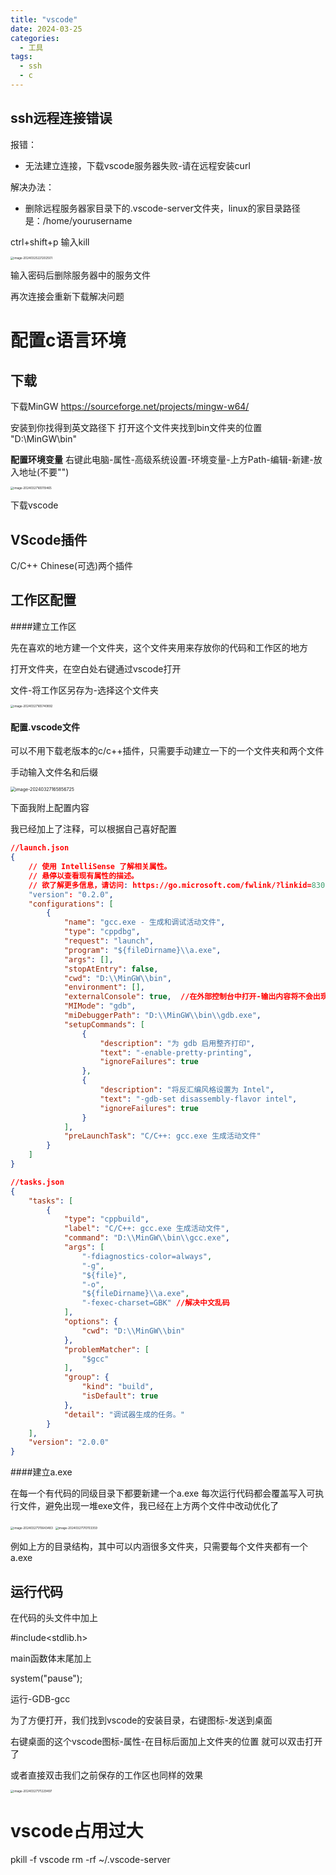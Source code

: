 ```yaml
---
title: "vscode"
date: 2024-03-25
categories:
  - 工具
tags:
  - ssh
  - c
---
```


## ssh远程连接错误

报错：

* 无法建立连接，下载vscode服务器失败-请在远程安装curl

解决办法：

- 删除远程服务器家目录下的.vscode-server文件夹，linux的家目录路径是：/home/yourusername

ctrl+shift+p 输入kill

<img src="./images/vscode.assets/image-20240325221202501-1737030837680-109-1737030861345-124.png" alt="image-20240325221202501" style="zoom:33%;" />

输入密码后删除服务器中的服务文件

再次连接会重新下载解决问题

# 配置c语言环境

## 下载

下载MinGW https://sourceforge.net/projects/mingw-w64/

安装到你找得到英文路径下 打开这个文件夹找到bin文件夹的位置 "D:\MinGW\bin"

**配置环境变量** 右键此电脑-属性-高级系统设置-环境变量-上方Path-编辑-新建-放入地址(不要"")

<img src="./images/vscode.assets/image-20240327165119465-1737030861345-112.png" alt="image-20240327165119465" style="zoom:33%;" />

下载vscode

## VScode插件

C/C++ Chinese(可选)两个插件

## 工作区配置

####建立工作区

先在喜欢的地方建一个文件夹，这个文件夹用来存放你的代码和工作区的地方

打开文件夹，在空白处右键通过vscode打开

文件-将工作区另存为-选择这个文件夹

<img src="./images/vscode.assets/image-20240327165740892-1737030861345-114.png" alt="image-20240327165740892" style="zoom:33%;" />

#### 配置.vscode文件

可以不用下载老版本的c/c++插件，只需要手动建立一下的一个文件夹和两个文件

手动输入文件名和后缀

<img src="./images/vscode.assets/image-20240327165856725-1737030861345-120.png" alt="image-20240327165856725" style="zoom: 50%;" />

下面我附上配置内容

我已经加上了注释，可以根据自己喜好配置

~~~json
//launch.json
{
    // 使用 IntelliSense 了解相关属性。 
    // 悬停以查看现有属性的描述。
    // 欲了解更多信息，请访问: https://go.microsoft.com/fwlink/?linkid=830387
    "version": "0.2.0",
    "configurations": [
        {
            "name": "gcc.exe - 生成和调试活动文件",
            "type": "cppdbg",
            "request": "launch",
            "program": "${fileDirname}\\a.exe",
            "args": [],
            "stopAtEntry": false,
            "cwd": "D:\\MinGW\\bin",
            "environment": [],
            "externalConsole": true,  //在外部控制台中打开-输出内容将不会出现在下方
            "MIMode": "gdb",
            "miDebuggerPath": "D:\\MinGW\\bin\\gdb.exe",
            "setupCommands": [
                {
                    "description": "为 gdb 启用整齐打印",
                    "text": "-enable-pretty-printing",
                    "ignoreFailures": true
                },
                {
                    "description": "将反汇编风格设置为 Intel",
                    "text": "-gdb-set disassembly-flavor intel",
                    "ignoreFailures": true
                }
            ],
            "preLaunchTask": "C/C++: gcc.exe 生成活动文件"
        }
    ]
}
~~~

~~~json
//tasks.json
{
    "tasks": [
        {
            "type": "cppbuild",
            "label": "C/C++: gcc.exe 生成活动文件",
            "command": "D:\\MinGW\\bin\\gcc.exe",
            "args": [
                "-fdiagnostics-color=always",
                "-g",
                "${file}",
                "-o",
                "${fileDirname}\\a.exe",
                "-fexec-charset=GBK" //解决中文乱码
            ],
            "options": {
                "cwd": "D:\\MinGW\\bin"
            },
            "problemMatcher": [
                "$gcc"
            ],
            "group": {
                "kind": "build",
                "isDefault": true
            },
            "detail": "调试器生成的任务。"
        }
    ],
    "version": "2.0.0"
}
~~~

####建立a.exe

在每一个有代码的同级目录下都要新建一个a.exe 每次运行代码都会覆盖写入可执行文件，避免出现一堆exe文件，我已经在上方两个文件中改动优化了

<img src="./images/vscode.assets/image-20240327170643483-1737030861345-116.png" alt="image-20240327170643483" style="zoom:33%;" />

<img src="./images/vscode.assets/image-20240327170703359-1737030861345-118.png" alt="image-20240327170703359" style="zoom:33%;" />

例如上方的目录结构，其中可以内涵很多文件夹，只需要每个文件夹都有一个a.exe

## 运行代码

在代码的头文件中加上

\#include<stdlib.h>

main函数体末尾加上

system("pause");



运行-GDB-gcc



为了方便打开，我们找到vscode的安装目录，右键图标-发送到桌面

右键桌面的这个vscode图标-属性-在目标后面加上文件夹的位置 就可以双击打开了

或者直接双击我们之前保存的工作区也同样的效果

<img src="./images/vscode.assets/image-20240327171229497-1737030861345-122.png" alt="image-20240327171229497" style="zoom:33%;" />



# vscode占用过大

pkill -f vscode rm -rf ~/.vscode-server
